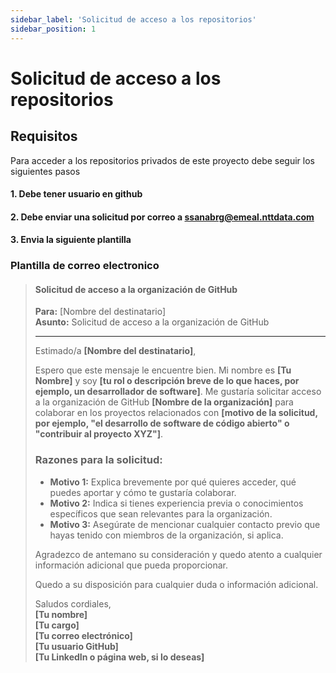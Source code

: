 ```yaml
---
sidebar_label: 'Solicitud de acceso a los repositorios'
sidebar_position: 1
---
```

# Solicitud de acceso a los repositorios

## Requisitos
Para acceder a los repositorios privados de este proyecto debe seguir los siguientes pasos

#### 1. Debe tener usuario en github
#### 2. Debe enviar una solicitud por correo a ssanabrg@emeal.nttdata.com
#### 3. Envia la siguiente plantilla 

### Plantilla de correo electronico

> #### Solicitud de acceso a la organización de GitHub
> 
> **Para:** [Nombre del destinatario]  
> **Asunto:** Solicitud de acceso a la organización de GitHub
> 
> ---
> 
> Estimado/a **[Nombre del destinatario]**,
> 
> Espero que este mensaje le encuentre bien. Mi nombre es **[Tu Nombre]** y soy **[tu rol o descripción breve de lo que haces, por ejemplo, un desarrollador de software]**. Me gustaría solicitar acceso a la organización de GitHub **[Nombre de la organización]** para colaborar en los proyectos relacionados con **[motivo de la solicitud, por ejemplo, "el desarrollo de software de código abierto" o "contribuir al proyecto XYZ"]**.
> 
> ### Razones para la solicitud:
> - **Motivo 1:** Explica brevemente por qué quieres acceder, qué puedes aportar y cómo te gustaría colaborar.
> - **Motivo 2:** Indica si tienes experiencia previa o conocimientos específicos que sean relevantes para la organización.
> - **Motivo 3:** Asegúrate de mencionar cualquier contacto previo que hayas tenido con miembros de la organización, si aplica.
> 
> Agradezco de antemano su consideración y quedo atento a cualquier información adicional que pueda proporcionar.
> 
> Quedo a su disposición para cualquier duda o información adicional.
> 
> Saludos cordiales,  
> **[Tu nombre]**  
> **[Tu cargo]**  
> **[Tu correo electrónico]**  
> **[Tu usuario GitHub]**  
> **[Tu LinkedIn o página web, si lo deseas]**


